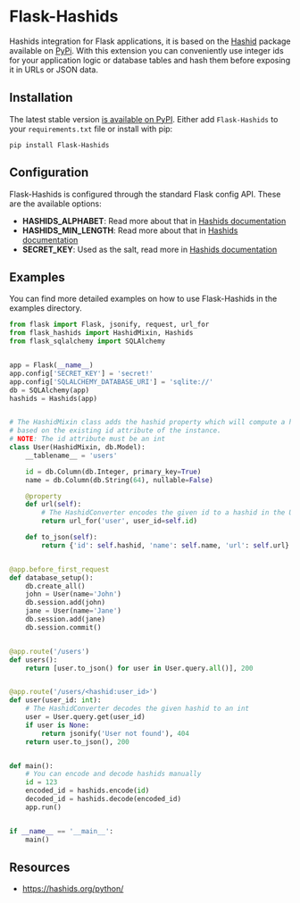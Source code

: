 # Flask-Hashids

Hashids integration for Flask applications, it is based on the [Hashid](https://github.com/davidaurelio/hashids-python) package available on [PyPi](https://pypi.org/project/hashids/). With this extension you can conveniently use integer ids for your application logic or database tables and hash them before exposing it in URLs or JSON data.

## Installation

The latest stable version [is available on PyPI](https://pypi.org/project/Flask-Hashids/). Either add `Flask-Hashids` to your `requirements.txt` file or install with pip:

```
pip install Flask-Hashids
```

## Configuration

Flask-Hashids is configured through the standard Flask config API. These are the available options:

- **HASHIDS_ALPHABET**: Read more about that in [Hashids documentation](https://github.com/davidaurelio/hashids-python#using-a-custom-alphabet)
- **HASHIDS_MIN_LENGTH**: Read more about that in [Hashids documentation](https://github.com/davidaurelio/hashids-python#controlling-hash-length)
- **SECRET_KEY**: Used as the salt, read more in [Hashids documentation](https://github.com/davidaurelio/hashids-python#using-a-custom-salt)

## Examples

You can find more detailed examples on how to use Flask-Hashids in the examples directory.

```python
from flask import Flask, jsonify, request, url_for
from flask_hashids import HashidMixin, Hashids
from flask_sqlalchemy import SQLAlchemy


app = Flask(__name__)
app.config['SECRET_KEY'] = 'secret!'
app.config['SQLALCHEMY_DATABASE_URI'] = 'sqlite://'
db = SQLAlchemy(app)
hashids = Hashids(app)


# The HashidMixin class adds the hashid property which will compute a hashid
# based on the existing id attribute of the instance.
# NOTE: The id attribute must be an int
class User(HashidMixin, db.Model):
    __tablename__ = 'users'

    id = db.Column(db.Integer, primary_key=True)
    name = db.Column(db.String(64), nullable=False)

    @property
    def url(self):
        # The HashidConverter encodes the given id to a hashid in the URL
        return url_for('user', user_id=self.id)

    def to_json(self):
        return {'id': self.hashid, 'name': self.name, 'url': self.url}


@app.before_first_request
def database_setup():
    db.create_all()
    john = User(name='John')
    db.session.add(john)
    jane = User(name='Jane')
    db.session.add(jane)
    db.session.commit()


@app.route('/users')
def users():
    return [user.to_json() for user in User.query.all()], 200


@app.route('/users/<hashid:user_id>')
def user(user_id: int):
    # The HashidConverter decodes the given hashid to an int
    user = User.query.get(user_id)
    if user is None:
        return jsonify('User not found'), 404
    return user.to_json(), 200


def main():
    # You can encode and decode hashids manually
    id = 123
    encoded_id = hashids.encode(id)
    decoded_id = hashids.decode(encoded_id)
    app.run()


if __name__ == '__main__':
    main()
```


## Resources

- https://hashids.org/python/

